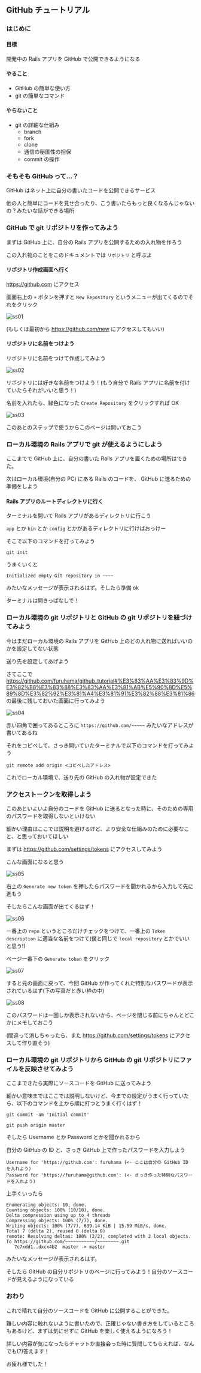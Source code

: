 ## GitHub チュートリアル

### はじめに

#### 目標

開発中の Rails アプリを GitHub で公開できるようになる

#### やること

- GitHub の簡単な使い方
- git の簡単なコマンド

#### やらないこと

- git の詳細な仕組み
  - branch
  - fork
  - clone
  - 通信の秘匿性の担保
  - commit の操作

### そもそも GitHub って...？

GitHub はネット上に自分の書いたコードを公開できるサービス

他の人と簡単にコードを見せ合ったり、こう書いたらもっと良くなるんじゃないの？みたいな話ができる場所

### GitHub で git リポジトリを作ってみよう

まずは GitHub 上に、自分の Rails アプリを公開するための入れ物を作ろう

この入れ物のことをこのドキュメントでは `リポジトリ` と呼ぶよ

#### リポジトリ作成画面へ行く

https://github.com にアクセス

画面右上の `+` ボタンを押すと `New Repository` というメニューが出てくるのでそれをクリック

![ss01](https://github.com/furuhama/github_tutorial/blob/master/img/ss01.png)

(もしくは最初から https://github.com/new にアクセスしてもいい)

#### リポジトリに名前をつけよう

リポジトリに名前をつけて作成してみよう

![ss02](https://github.com/furuhama/github_tutorial/blob/master/img/ss02.png)

リポジトリには好きな名前をつけよう！(もう自分で Rails アプリに名前を付けていたらそれがいいと思う！)

名前を入れたら、緑色になった `Create Repository` をクリックすれば OK

![ss03](https://github.com/furuhama/github_tutorial/blob/master/img/ss03.png)

このあとのステップで使うからこのページは開いておこう

### ローカル環境の Rails アプリで git が使えるようにしよう

ここまでで GitHub 上に、自分の書いた Rails アプリを置くための場所はできた。

次はローカル環境(自分の PC) にある Rails のコードを、 GitHub に送るための準備をしよう

#### Rails アプリのルートディレクトリに行く

ターミナルを開いて Rails アプリがあるディレクトリに行こう

`app` とか `bin` とか `config` とかがあるディレクトリに行けばおっけー

そこで以下のコマンドを打ってみよう

```
git init
```

うまくいくと

```
Initialized empty Git repository in ~~~~
```

みたいなメッセージが表示されるはず。そしたら準備 ok

ターミナルは開きっぱなしで！

### ローカル環境の git リポジトリと GitHub の git リポジトリを紐づけてみよう

今はまだローカル環境の Rails アプリを GitHub 上のどの入れ物に送ればいいのかを設定してない状態

送り先を設定してあげよう

さてここで https://github.com/furuhama/github_tutorial#%E3%83%AA%E3%83%9D%E3%82%B8%E3%83%88%E3%83%AA%E3%81%AB%E5%90%8D%E5%89%8D%E3%82%92%E3%81%A4%E3%81%91%E3%82%88%E3%81%86 の最後に残しておいた画面に行ってみよう

![ss04](https://github.com/furuhama/github_tutorial/blob/master/img/ss04.png)

赤い四角で囲ってあるところに `https://github.com/~~~~~` みたいなアドレスが書いてあるね

それをコピペして、さっき開いていたターミナルで以下のコマンドを打ってみよう

```
git remote add origin <コピペしたアドレス>
```

これでローカル環境で、送り先の GitHub の入れ物が設定できた

### アクセストークンを取得しよう

このあといよいよ自分のコードを GitHub に送るとなった時に、そのための専用のパスワードを取得しないといけない

細かい理由はここでは説明を避けるけど、より安全な仕組みのために必要なこと、と思っておいてほしい

まずは https://github.com/settings/tokens にアクセスしてみよう

こんな画面になると思う

![ss05](https://github.com/furuhama/github_tutorial/blob/master/img/ss05.png)

右上の `Generate new token` を押したらパスワードを聞かれるから入力して先に進もう

そしたらこんな画面が出てくるはず！

![ss06](https://github.com/furuhama/github_tutorial/blob/master/img/ss06.png)

一番上の `repo` というところだけチェックをつけて、一番上の `Token description` に適当な名前をつけて(僕と同じで `local repository` とかでいいと思う!)

ページ一番下の `Generate token` をクリック

![ss07](https://github.com/furuhama/github_tutorial/blob/master/img/ss07.png)

すると元の画面に戻って、今回 GitHub が作ってくれた特別なパスワードが表示されているはず(下の写真だと赤い枠の中)

![ss08](https://github.com/furuhama/github_tutorial/blob/master/img/ss08.png)

このパスワードは一回しか表示されないから、ページを閉じる前にちゃんとどこかにメモしておこう

(間違って消しちゃったら、また https://github.com/settings/tokens にアクセスして作り直そう)

### ローカル環境の git リポジトリから GitHub の git リポジトリにファイルを反映させてみよう

ここまできたら実際にソースコードを GitHub に送ってみよう

細かい意味まではここでは説明しないけど、今までの設定がうまく行っていたら、以下のコマンドを上から順に打つとうまく行くはず！

```
git commit -am 'Initial commit'

git push origin master
```

そしたら Username とか Password とかを聞かれるから

自分の GitHub の ID と、さっき GitHub 上で作ったパスワードを入力しよう

```
Username for 'https://github.com': furuhama (<- ここは自分の GitHub ID を入れよう)
Password for 'https://furuhama@github.com': (<- さっき作った特別なパスワードを入れよう)
```

上手くいったら

```
Enumerating objects: 10, done.
Counting objects: 100% (10/10), done.
Delta compression using up to 4 threads
Compressing objects: 100% (7/7), done.
Writing objects: 100% (7/7), 639.14 KiB | 15.59 MiB/s, done.
Total 7 (delta 2), reused 0 (delta 0)
remote: Resolving deltas: 100% (2/2), completed with 2 local objects.
To https://github.com/~~~~~~~~~~~/~~~~~~~~.git
   7c7xdd1..dxcx4b2  master -> master
```

みたいなメッセージが表示されるはず。

そしたら GitHub の自分リポジトリのページに行ってみよう！自分のソースコードが見えるようになっている

### おわり

これで晴れて自分のソースコードを GitHub に公開することができた。

難しい内容に触れないように書いたので、正確じゃない書き方をしているところもあるけど、まずは気にせずに GitHub を楽しく使えるようになろう！

詳しい内容が気になったらチャットか直接会った時に質問してもらえれば、なんでも(?)答えます！

お疲れ様でした！
